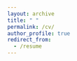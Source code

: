 ```yaml
---
layout: archive
title: " "
permalink: /cv/
author_profile: true
redirect_from:
  - /resume
---
```


<!---
{% include base_path %}
-->

<object data="/files/CV_Boyang_Zhang.pdf" type="application/pdf" width="80%" height="90%" frameborder="no" border="0" marginwidth="0" marginheight="0" padding="0">
  <!---  
  <p>This browser does not support PDFs. Please download the PDF to view it: <a href="/files/CV_Boyang_Zhang.pdf">Download PDF</a>.</p>
  -->
</object>

<!---
## CV can be downloaded [here](/files/CV_Boyang_Zhang.pdf) (version August 2023). 
 
{% include base_path %}

Education
======
* Ph.D. in Civil and Environmental Engineering, Duke University, 2023 (expected)
  - Durham, NC, USA
* M.S. in Electrical and Computer Engineering, Duke University, 2023 (expected)
  - Durham, NC, USA
* M.S. in Ocean and Naval Architectural Engineering, Memorial University of Newfoundland, 2017
  - St. John's, NL, Canada
* B.S. in Ocean and Naval Engineering, Tianjin University, 2013
  - Tianjin, China

Work experience
======
* Spring 2015: Technology Intern
  * American Bureau of Shipping
  * Duties included: 
    - Researched the rules and regulations from seven classification societies: ABS, DNV-GL, LR, BV, NK, CCS, and KR.
    - Upgraded the ABS notation comparison database with 371 modifications.


Skills
======
* Skill 1
* Skill 2
  * Sub-skill 2.1
  * Sub-skill 2.2
  * Sub-skill 2.3
* Skill 3

Publications
======
  <ul>{% for post in site.publications %}
    {% include archive-single-cv.html %}
  {% endfor %}</ul>
  
Talks
======
  <ul>{% for post in site.talks %}
    {% include archive-single-talk-cv.html %}
  {% endfor %}</ul>
  
Teaching
======
  <ul>{% for post in site.teaching %}
    {% include archive-single-cv.html %}
  {% endfor %}</ul>
  
Service and leadership
======
* Currently signed in to 43 different slack teams
--> 

